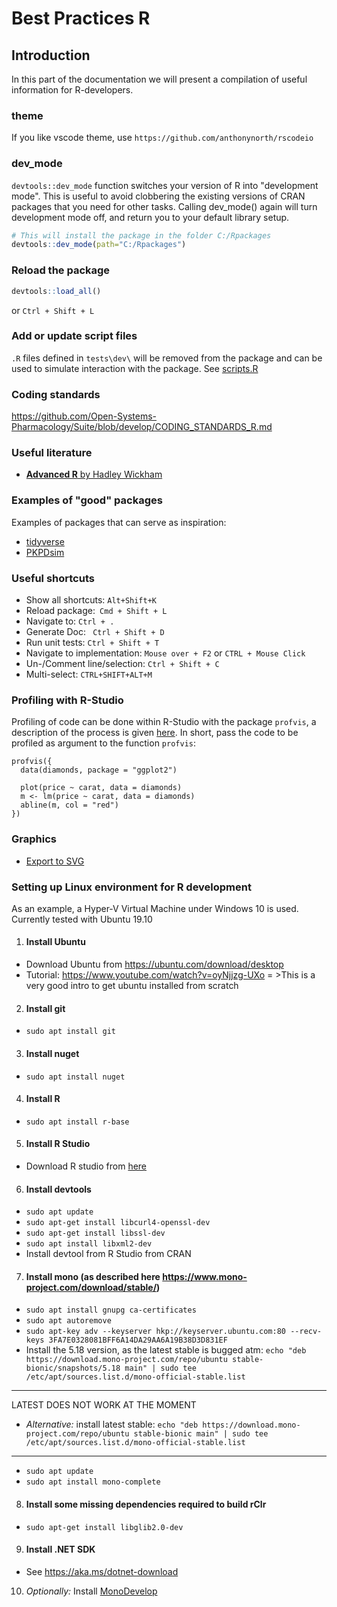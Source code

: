 # Best Practices R

## Introduction

In this part of the documentation we will present a compilation of useful information for R-developers.

### theme

If you like vscode theme, use `https://github.com/anthonynorth/rscodeio`

### dev_mode

`devtools::dev_mode` function switches your version of R into "development mode". This is useful to avoid clobbering the existing versions of CRAN packages that you need for other tasks. Calling dev_mode() again will turn development mode off, and return you to your default library setup.

```R
# This will install the package in the folder C:/Rpackages
devtools::dev_mode(path="C:/Rpackages")
```

### Reload the package

```R
devtools::load_all()
```

or `Ctrl + Shift + L`

### Add or update script files

`.R` files defined in `tests\dev\` will be removed from the package and can be used to simulate interaction with the package. See [scripts.R](https://github.com/Open-Systems-Pharmacology/OSPSuite-R/wiki/tests/dev/scripts.R)

### Coding standards
https://github.com/Open-Systems-Pharmacology/Suite/blob/develop/CODING_STANDARDS_R.md

### Useful literature
- [**Advanced R** by Hadley Wickham](https://adv-r.hadley.nz/)

### Examples of "good" packages
Examples of packages that can serve as inspiration:
- [tidyverse](https://github.com/tidyverse)
- [PKPDsim](https://github.com/InsightRX/PKPDsim)

### Useful shortcuts

- Show all shortcuts: `Alt+Shift+K`
- Reload package:` Cmd + Shift + L`
- Navigate to: `Ctrl + .`
- Generate Doc: ` Ctrl + Shift + D`
- Run unit tests: `Ctrl + Shift + T`
- Navigate to implementation: `Mouse over + F2` or `CTRL + Mouse Click`
- Un-/Comment line/selection: `Ctrl + Shift + C`
- Multi-select: `CTRL+SHIFT+ALT+M`

### Profiling with R-Studio
Profiling of code can be done within R-Studio with the package `profvis`, a description of the process is given [here](https://support.rstudio.com/hc/en-us/articles/218221837-Profiling-with-RStudio). In short, pass the code to be profiled as argument to the function `profvis`:

```
profvis({
  data(diamonds, package = "ggplot2")

  plot(price ~ carat, data = diamonds)
  m <- lm(price ~ carat, data = diamonds)
  abline(m, col = "red")
})
```

### Graphics
- [Export to SVG](https://stackoverflow.com/questions/12226822/how-to-save-a-plot-made-with-ggplot2-as-svg)

### Setting up Linux environment for R development
As an example, a Hyper-V Virtual Machine under Windows 10 is used. Currently tested with Ubuntu 19.10
1. #### Install Ubuntu
  * Download Ubuntu from https://ubuntu.com/download/desktop
  * Tutorial: https://www.youtube.com/watch?v=oyNjjzg-UXo
= >This is a very good intro to get ubuntu installed from scratch

2. #### Install git
- `sudo apt install git`

3. #### Install nuget
- `sudo apt install nuget`

4. #### Install R
- `sudo apt install r-base`

5. #### Install R Studio
  * Download R studio from [here](https://www.rstudio.com/products/rstudio/download/#download)

6. #### Install devtools
- `sudo apt update`
- `sudo apt-get install libcurl4-openssl-dev`
- `sudo apt-get install libssl-dev`
- `sudo apt install libxml2-dev`
- Install devtool from R Studio from CRAN

7. #### Install mono (as described here https://www.mono-project.com/download/stable/)
- `sudo apt install gnupg ca-certificates`
- `sudo apt autoremove`
- `sudo apt-key adv --keyserver hkp://keyserver.ubuntu.com:80 --recv-keys 3FA7E0328081BFF6A14DA29AA6A19B38D3D831EF`
- Install the 5.18 version, as the latest stable is bugged atm: `echo "deb https://download.mono-project.com/repo/ubuntu stable-bionic/snapshots/5.18 main" | sudo tee /etc/apt/sources.list.d/mono-official-stable.list`

***
LATEST DOES NOT WORK AT THE MOMENT
- _Alternative:_ install latest stable: `echo "deb https://download.mono-project.com/repo/ubuntu stable-bionic main" | sudo tee /etc/apt/sources.list.d/mono-official-stable.list`

***

- `sudo apt update`
- `sudo apt install mono-complete`

8. #### Install some missing dependencies required to build rClr
- `sudo apt-get install libglib2.0-dev`

9. #### Install .NET SDK
- See https://aka.ms/dotnet-download

10. _Optionally:_ Install [MonoDevelop](https://www.monodevelop.com/)